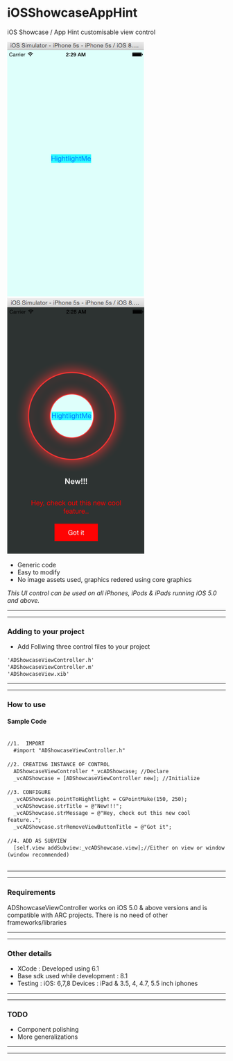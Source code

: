 # iOSShowcaseAppHint
iOS Showcase / App Hint customisable view control


![      ](\WithoutShowcase.png "")       ![      ](\WithShowcase.png "") 


* Generic code 
* Easy to modify 
* No image assets used, graphics redered using core graphics 

<em>This UI control can be used on all iPhones, iPods & iPads running iOS 5.0 and above.</em>

---
---

### Adding to your project


* Add Follwing three control files to your project

```
'ADShowcaseViewController.h'
'ADShowcaseViewController.m'
'ADShowcaseView.xib'
```

---
---

### How to use

#### Sample Code

```obj-c

//1.  IMPORT
  #import "ADShowcaseViewController.h"

//2. CREATING INSTANCE OF CONTROL
  ADShowcaseViewController *_vcADShowcase; //Declare
  _vcADShowcase = [ADShowcaseViewController new]; //Initialize

//3. CONFIGURE
  _vcADShowcase.pointToHightlight = CGPointMake(150, 250);
  _vcADShowcase.strTitle = @"New!!!";
  _vcADShowcase.strMessage = @"Hey, check out this new cool feature..";
  _vcADShowcase.strRemoveViewButtonTitle = @"Got it";    

//4. ADD AS SUBVIEW
  [self.view addSubview:_vcADShowcase.view];//Either on view or window (window recommended)


```


---
---

### Requirements

ADShowcaseViewController works on iOS 5.0 & above versions and is compatible with ARC projects. There is no need of other frameworks/libraries

---
---

### Other details

* XCode : Developed using 6.1
* Base sdk used while development : 8.1
* Testing : iOS: 6,7,8   Devices : iPad & 3.5, 4, 4.7, 5.5 inch iphones

---
---

### TODO

* Component polishing
* More generalizations

---
---

